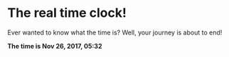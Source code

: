 # The real time clock!

Ever wanted to know what the time is? Well, your journey is about to end!

**The time is Nov 26, 2017, 05:32**